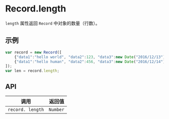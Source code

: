 # Record.length

`length` 属性返回 `Record` 中对象的数量（行数）。

## 示例

```javascript
var record = new Record([
    {"data1":"hello world", "data2":123, "data3":new Date("2016/12/13") },
    {"data1":"hello human", "data2":456, "data3":new Date("2016/12/14") }
]);
var len = record.length;
```

## API

| 调用 | 返回值 |
|---|---|
| `record. length` | `Number` |

